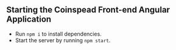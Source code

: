 
## Starting the Coinspead Front-end Angular Application

* Run `npm i` to install dependencies.
* Start the server by running `npm start`.